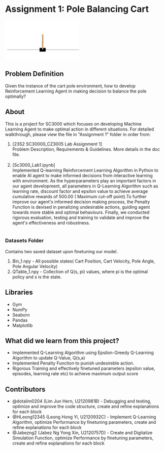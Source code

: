 # Assignment 1: Pole Balancing Cart
<img src="Reference/PoleBalancingCart.png"/>

## Problem Definition
Given the instance of the cart pole environment, how to develop Reinforcement Learning Agent in making decision to balance the pole optimally?

## About

This is a project for SC3000 which focuses on developing Machine Learning Agent to make optimal action in different situations. For detailed walkthrough, please view the file in "Assignment 1" folder in order from:

1. [23S2 SC30000_CZ3005 Lab Assignment 1] <br> Problem Description, Requirements & Guidelines. More details in the doc file.<br><br>
2. [Sc3000_Lab1.ipynb]<br>Implemented Q-learning Reinforcement Learning Algorithm in Python to enable AI agent to make informed decisions from interactive learning with environment. As the hyperparameters play an important factors in our agent development, all parameters in Q-Learning Algorithm such as learning rate, discount factor and epsilon value to achieve average cumulative rewards of 500.00 ( Maximum cut-off point).To further improve our agent's informed decision making process, the Penalty Function is devised in penalizing undesirable actions, guiding agent towards more stable and optimal behaviours. Finally, we conducted rigorous evaluation, testing and training to validate and improve the agent's effectiveness and robustness.
<br><br>

### Datasets Folder
Contains two saved dataset upon finetuning our model.

1. Bin_1.npy - All possible states( Cart Position, Cart Velocity, Pole Angle, Pole Angular Velocity)
2. QTable_1.npy - Collection of Q(s, pi) values, where pi is the optimal policy and s is the state.

## Libraries

- Gym
- NumPy
- Seaborn
- Pandas
- Matplotlib

## What did we learn from this project?

- Implemented Q-Learning Algorithm using Epsilon-Greedy Q-Learning Algorithm to update Q-Value, Q(s,a)
- Implemented Penalty Function to punish undesireble action.
- Rigorous Training and effectively finetuned parameters (epsilon value, episodes, learning rate etc) to achieve maximum output score

## Contributors

- @dotalim0204 (Lim Jun Hern, U2120981B) - Debugging and testing, optimize and improve the code structure, create and refine explanations for each block
- @HLeong12345 (Leong Hong Yi, U2120932C) - Implement Q-Learning Algorithm, optimize Performance by finetuning parameters, create and refine explanations for each block
- @Jabezng2 (Jabez Ng Yong Xin, U2120757D) - Create and Digitalize Simulation Function, optimize Performance by finetuning parameters, create and refine explanations for each block
